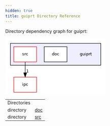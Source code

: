 ```yaml
---
hidden: true
title: guiprt Directory Reference
---
```


Directory dependency graph for guiprt:

![guiprt](dir_9225c15707e5fd27b700c844799f6dc5_dep.png)

|  |  |
|----|----|
| Directories |  |
| directory   | <a href="dir_2b4d7e3968fe717525b779e4780ed9a5.md">doc</a> |
| directory   | <a href="dir_7447c8e6446ba60664134d106c4ecb69.md">src</a> |
